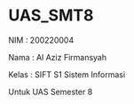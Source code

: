 # UAS_SMT8

NIM : 200220004

Nama : Al Aziz Firmansyah

Kelas : SIFT S1 Sistem Informasi

Untuk UAS Semester 8
